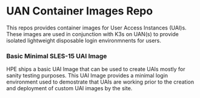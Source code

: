 # UAN Container Images Repo

This repos provides container images for User Access Instances (UAI)s.  These images are used in conjunction with K3s on UAN(s) to provide isolated lightweight disposable login environmnents for users.

### Basic Minimal SLES-15 UAI Image

HPE ships a basic UAI Image that can be used to create UAIs mostly for sanity testing purposes.  This UAI Image provides a minimal login environment used to demostrate that UAIs are working prior to the creation and deployment of custom UAI images by the site.
